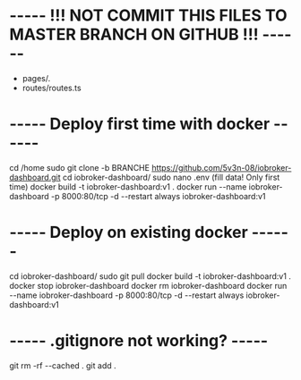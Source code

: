 # ----- !!! NOT COMMIT THIS FILES TO MASTER BRANCH ON GITHUB !!! ------

- pages/.
- routes/routes.ts

# ----- Deploy first time with docker ------

cd /home
sudo git clone -b BRANCHE https://github.com/5v3n-08/iobroker-dashboard.git
cd iobroker-dashboard/
sudo nano .env (fill data! Only first time)
docker build -t iobroker-dashboard:v1 .
docker run --name iobroker-dashboard -p 8000:80/tcp -d --restart always iobroker-dashboard:v1

# ----- Deploy on existing docker ------

cd iobroker-dashboard/
sudo git pull
docker build -t iobroker-dashboard:v1 .
docker stop iobroker-dashboard
docker rm iobroker-dashboard
docker run --name iobroker-dashboard -p 8000:80/tcp -d --restart always iobroker-dashboard:v1

# ----- .gitignore not working? -----

git rm -rf --cached .
git add .

